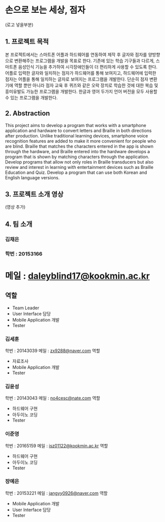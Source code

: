 # 손으로 보는 세상, 점자

(로고 넣을부분)

## 1. 프로젝트 목적

본 프로젝트에서는 스마트폰 어플과 하드웨어를 연동하여 제작 후 글자와 점자를 양방향으로 변환해주는 프로그램을 개발을 목표로 한다. 기존에 있는 학습 기구들과 다르게, 스마트폰  음성인식 기능을 추가하여 시각장애인들이 더 편리하게 사용할 수 있도록 한다.
어플로 입력한 글자와 일치하는 점자가 하드웨어를 통해 보여지고, 하드웨어에 입력한 점자는 어플을 통해 일치하는 글자로 보여지는 프로그램을 개발한다.
단순히 점자 변환기에 역할 뿐만 아니라 점자 교육 후 퀴즈와 같은 오락 장치로 학습한 것에 대한 복습 및 흥미유발도 가능한 프로그램을 개발한다.
한글과 영어 두가지 언어 버전을 모두 사용할 수 있는 프로그램을 개발한다.

## 2. Abstraction
This project aims to develop a program that works with a smartphone application and hardware to convert letters and Braille in both directions after production. Unlike traditional learning devices, smartphone voice recognition features are added to make it more convenient for people who are blind.
Braille that matches the characters entered in the app is shown through the hardware, and Braille entered into the hardware develops a program that is shown by matching characters through the application.
Develop programs that allow not only roles in Braille transducers but also review and interest in learning with entertainment devices such as Braille Education and Quiz.
Develop a program that can use both Korean and English language versions.

## 3. 프로젝트 소개 영상

(영상 추가)

## 4. 팀 소개
### 김채은
### 학번 : 20153166
# 메일 : daleyblind17@kookmin.ac.kr
## 역할
-	Team Leader
-	User Interface 담당
-	Mobile Application 개발
-	Tester

### 김세훈
학번 : 20143039
메일 : zx9288@naver.com
역할
-	자료조사
-	Mobile Application 개발 
-	Tester

### 김윤성
학번 : 20143043
메일 : no4cesc@nate.com
역할
-	하드웨어 구현
-	아두이노 코딩
-	Tester

### 이준영
학번 : 20165159
메일 : isz01122@kookmin.ac.kr
역할
-	하드웨어 구현
-	아두이노 코딩
-	Tester

### 장예은
학번 : 20153221
메일 : jangyy0926@naver.com
역할
-	Mobile Application 개발
-	User Interface 담당
-	Tester
